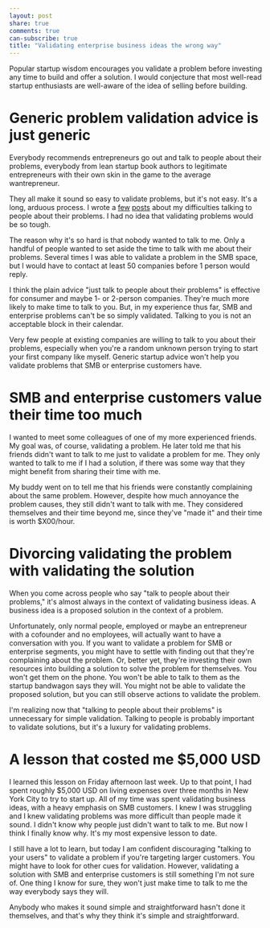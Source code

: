 ```yaml
---
layout: post
share: true
comments: true
can-subscribe: true
title: "Validating enterprise business ideas the wrong way"
---
```


Popular startup wisdom encourages you validate a problem before investing any time to build and offer a solution. I would conjecture that most well-read startup enthusiasts are well-aware of the idea of selling before building.

# Generic problem validation advice is just generic

Everybody recommends entrepreneurs go out and talk to people about their problems, everybody from lean startup book authors to legitimate entrepreneurs with their own skin in the game to the average wantrepreneur.

They all make it sound so easy to validate problems, but it's not easy. It's a long, arduous process. I wrote a <a href="http://www.dillonforrest.com/startup/convincing-business-owners-to-talk-to-me/" target="_blank">few</a> <a href="http://www.dillonforrest.com/startup/i-cant-make-money-from-local-small-businesses/" target="_blank">posts</a> about my difficulties talking to people about their problems. I had no idea that validating problems would be so tough.

The reason why it's so hard is that nobody wanted to talk to me. Only a handful of people wanted to set aside the time to talk with me about their problems. Several times I was able to validate a problem in the SMB space, but I would have to contact at least 50 companies before 1 person would reply.

I think the plain advice "just talk to people about their problems" is effective for consumer and maybe 1- or 2-person companies. They're much more likely to make time to talk to you. But, in my experience thus far, SMB and enterprise problems can't be so simply validated. Talking to you is not an acceptable block in their calendar.

Very few people at existing companies are willing to talk to you about their problems, especially when you're a random unknown person trying to start your first company like myself. Generic startup advice won't help you validate problems that SMB or enterprise customers have.

# SMB and enterprise customers value their time too much

I wanted to meet some colleagues of one of my more experienced friends. My goal was, of course, validating a problem. He later told me that his friends didn't want to talk to me just to validate a problem for me. They only wanted to talk to me if I had a solution, if there was some way that they might benefit from sharing their time with me.

My buddy went on to tell me that his friends were constantly complaining about the same problem. However, despite how much annoyance the problem causes, they still didn't want to talk with me. They considered themselves and their time beyond me, since they've "made it" and their time is worth $X00/hour.

# Divorcing validating the problem with validating the solution

When you come across people who say "talk to people about their problems," it's almost always in the context of validating business ideas. A business idea is a proposed solution in the context of a problem.

Unfortunately, only normal people, employed or maybe an entrepreneur with a cofounder and no employees, will actually want to have a conversation with you. If you want to validate a problem for SMB or enterprise segments, you might have to settle with finding out that they're complaining about the problem. Or, better yet, they're investing their own resources into building a solution to solve the problem for themselves. You won't get them on the phone. You won't be able to talk to them as the startup bandwagon says they will. You might not be able to validate the proposed solution, but you can still observe actions to validate the problem.

I'm realizing now that "talking to people about their problems" is unnecessary for simple validation. Talking to people is probably important to validate solutions, but it's a luxury for validating problems.

# A lesson that costed me $5,000 USD

I learned this lesson on Friday afternoon last week. Up to that point, I had spent roughly $5,000 USD on living expenses over three months in New York City to try to start up. All of my time was spent validating business ideas, with a heavy emphasis on SMB customers. I knew I was struggling and I knew validating problems was more difficult than people made it sound. I didn't know why people just didn't want to talk to me. But now I think I finally know why. It's my most expensive lesson to date.

I still have a lot to learn, but today I am confident discouraging "talking to your users" to validate a problem if you're targeting larger customers. You might have to look for other cues for validation. However, validating a solution with SMB and enterprise customers is still something I'm not sure of. One thing I know for sure, they won't just make time to talk to me the way everybody says they will.

Anybody who makes it sound simple and straightforward hasn't done it themselves, and that's why they think it's simple and straightforward.